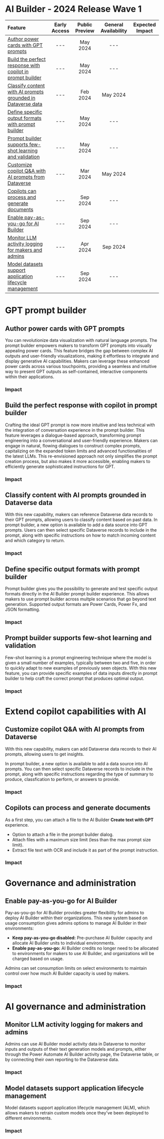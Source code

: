 # AI Builder - 2024 Release Wave 1

| Feature                                                                                                                     | Early Access | Public Preview | General Availability | Expected Impact |
|:----------------------------------------------------------------------------------------------------------------------------|:------------:|:--------------:|:--------------------:|:---------------:|
| [Author power cards with GPT prompts](#author-power-cards-with-gpt-prompts)                                                 |     ---      |    May 2024    |         ---          |                 |
| [Build the perfect response with copilot in prompt builder](#build-the-perfect-response-with-copilot-in-prompt-builder)     |     ---      |    May 2024    |         ---          |                 |
| [Classify content with AI prompts grounded in Dataverse data](#classify-content-with-ai-prompts-grounded-in-dataverse-data) |     ---      |    Feb 2024    |       May 2024       |                 |
| [Define specific output formats with prompt builder](#define-specific-output-formats-with-prompt-builder)                   |     ---      |    May 2024    |         ---          |                 |
| [Prompt builder supports few-shot learning and validation](#prompt-builder-supports-few-shot-learning-and-validation)       |     ---      |    May 2024    |         ---          |                 |
| [Customize copilot Q&A with AI prompts from Dataverse](#customize-copilot-qa-with-ai-prompts-from-dataverse)                |     ---      |    Mar 2024    |       May 2024       |                 |
| [Copilots can process and generate documents](#copilots-can-process-and-generate-documents)                                 |     ---      |    Sep 2024    |         ---          |                 |
| [Enable pay-as-you-go for AI Builder](#enable-pay-as-you-go-for-ai-builder)                                                 |     ---      |    Sep 2024    |         ---          |                 |
| [Monitor LLM activity logging for makers and admins]()                                                                      |     ---      |    Apr 2024    |       Sep 2024       |                 |
| [Model datasets support application lifecycle management]()                                                                 |     ---      |    Sep 2024    |         ---          |                 |

# GPT prompt builder

## Author power cards with GPT prompts

You can revolutionize data visualization with natural language prompts. The prompt builder empowers makers to transform GPT prompts into visually appealing power cards. This feature bridges the gap between complex AI outputs and user-friendly visualizations, making it effortless to integrate and display generative AI capabilities. Makers can leverage these enhanced power cards across various touchpoints, providing a seamless and intuitive way to present GPT outputs as self-contained, interactive components within their applications.

### Impact

<!-- Expected impact to your client. -->

## Build the perfect response with copilot in prompt builder

Crafting the ideal GPT prompt is now more intuitive and less technical with the integration of conversation experience in the prompt builder. This feature leverages a dialogue-based approach, transforming prompt engineering into a conversational and user-friendly experience. Makers can engage in natural, flowing dialogues to construct complex prompts, capitalizing on the expanded token limits and advanced functionalities of the latest LLMs. This re-envisioned approach not only simplifies the prompt creation process, but also makes it more accessible, enabling makers to efficiently generate sophisticated instructions for GPT.

### Impact

<!-- Expected impact to your client. -->

## Classify content with AI prompts grounded in Dataverse data

With this new capability, makers can reference Dataverse data records to their GPT prompts, allowing users to classify content based on past data. In prompt builder, a new option is available to add a data source into GPT prompts. Users can then select specific Dataverse records to include in the prompt, along with specific instructions on how to match incoming content and which category to return.

### Impact

<!-- Expected impact to your client. -->

## Define specific output formats with prompt builder

Prompt builder gives you the possibility to generate and test specific output formats directly in the AI Builder prompt builder experience. This allows makers to use prompt builder across multple scenarios that go beyond text generation. Supported output formats are Power Cards, Power Fx, and JSON formatting.

### Impact

<!-- Expected impact to your client. -->

## Prompt builder supports few-shot learning and validation

Few-shot learning is a prompt engineering technique where the model is given a small number of examples, typically between two and five, in order to quickly adapt to new examples of previously seen objects. With this new feature, you can provide specific examples of data inputs directly in prompt builder to help craft the correct prompt that produces optimal output.

### Impact

<!-- Expected impact to your client. -->

# Extend copilot capabilities with AI

## Customize copilot Q&A with AI prompts from Dataverse

With this new capability, makers can add Dataverse data records to their AI prompts, allowing users to get insights.

In prompt builder, a new option is available to add a data source into AI prompts. You can then select specific Dataverse records to include in the prompt, along with specific instructions regarding the type of summary to produce, classfication to perform, or answers to provide.

### Impact

<!-- Expected impact to your client. -->

## Copilots can process and generate documents

As a first step, you can attach a file to the AI Builder **Create text with GPT** experience.

- Option to attach a file in the prompt builder dialog.
- Attach files with a maximum size limit (less than the max prompt size limit).
- Extract file text with OCR and include it as part of the prompt instruction.

### Impact

<!-- Expected impact to your client. -->

# Governance and administration

## Enable pay-as-you-go for AI Builder

Pay-as-you-go for AI Builder provides greater flexibility for admins to deploy AI Builder within their organizations. This new system based on usage consumption gives admins options to manage AI Builder in their environments:

- **Keep pay-as-you-go disabled:** Pre-purchase AI Builder capacity and allocate AI Builder units to individual environments.
- **Enable pay-as-you-go:** AI Builder credits no longer need to be allocated to environments for makers to use AI Builder, and organizations will be charged based on usage.

Admins can set consumption limits on select environments to maintain control over how much AI Builder capacity is used by makers.

### Impact

<!-- Expected impact to your client. -->

# AI governance and administration

## Monitor LLM activity logging for makers and admins

Admins can use AI Builder model activity data in Dataverse to monitor inputs and outputs of their text generation models and prompts, either through the Power Automate AI Builder activity page, the Dataverse table, or by connecting their own reporting to the Dataverse data.

### Impact

<!-- Expected impact to your client. -->

## Model datasets support application lifecycle management

Model datasets support application lifecycle management (ALM), which allows makers to retrain custom models once they've been deployed to different environments.

### Impact
<!-- Expected impact to your client. -->
